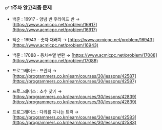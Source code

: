 ### ✅ 1주차 알고리즘 문제

- 백준 : 16917 - 양념 반 후라이드 반
    → [https://www.acmicpc.net/problem/16917](https://www.acmicpc.net/problem/16917)

- 백준 : 16943 - 숫자 재배치
    → [https://www.acmicpc.net/problem/16943](https://www.acmicpc.net/problem/16943)

- 백준 : 17088 - 등차수열 변환
    → [https://www.acmicpc.net/problem/17088](https://www.acmicpc.net/problem/17088)

- 프로그래머스 : 프린터
     → [https://programmers.co.kr/learn/courses/30/lessons/42587](https://programmers.co.kr/learn/courses/30/lessons/42587)

- 프로그래머스 : 소수 찾기
    → [https://programmers.co.kr/learn/courses/30/lessons/42839](https://programmers.co.kr/learn/courses/30/lessons/42839)

- 프로그래머스 : 다리를 지나는 트럭
    → [https://programmers.co.kr/learn/courses/30/lessons/42583](https://programmers.co.kr/learn/courses/30/lessons/42583)
